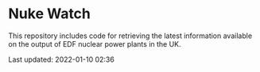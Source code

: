 # Nuke Watch

This repository includes code for retrieving the latest information available on the output of EDF nuclear power plants in the UK.

Last updated: 2022-01-10 02:36